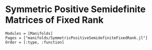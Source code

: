 # Symmetric Positive Semidefinite Matrices of Fixed Rank

```@autodocs
Modules = [Manifolds]
Pages = ["manifolds/SymmetricPositiveSemidefiniteFixedRank.jl"]
Order = [:type, :function]
```
